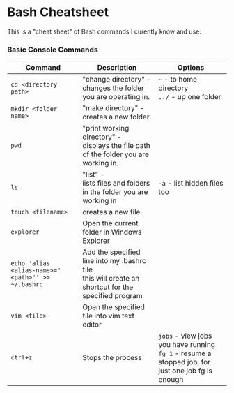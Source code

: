 # Bash Cheatsheet

This is a "cheat sheet" of Bash commands I curently know and use:

<h3>Basic Console Commands</h3>

Command | Description | Options
------------ | ------------- | -------------
`cd <directory path>` | "change directory" -<br>changes the folder you are operating in. | `~` - to home directory<br>`../` - up one folder
`mkdir <folder name>` | "make directory" -<br>creates a new folder. |
`pwd` | "print working directory" -<br>displays the file path of the folder you are working in. |
`ls` | "list" -<br>lists files and folders in the folder you are working in | `-a` - list hidden files too
`touch <filename>` | creates a new file |
`explorer` | Open the current folder in Windows Explorer |
`echo 'alias <alias-name>="<path>"' >> ~/.bashrc` | Add the specified line into my .bashrc file <br> this will create an shortcut for the specified program |
`vim <file>` | Open the specified file into vim text editor |
`ctrl+z` | Stops the process | `jobs` - view jobs you have running <br>`fg 1` - resume a stopped job, for just one job fg is enough
